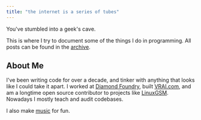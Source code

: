 ```yaml
---
title: "the internet is a series of tubes"
---
```


You've stumbled into a geek's cave.

This is where I try to document some of the things I do in programming. All posts can be found in the <a href="archive.html">archive</a>.

## About Me

I've been writing code for over a decade, and tinker with anything that looks like I could take it apart. I worked at <a href="https://www.df.com">Diamond Foundry</a>, built <a href="https://www.vrai.com">VRAI.com</a>, and am a longtime open source contributor to projects like <a href="https://linuxgsm.com">LinuxGSM</a>. Nowadays I mostly teach and audit codebases.

I also make <a href="music.html">music</a> for fun.
